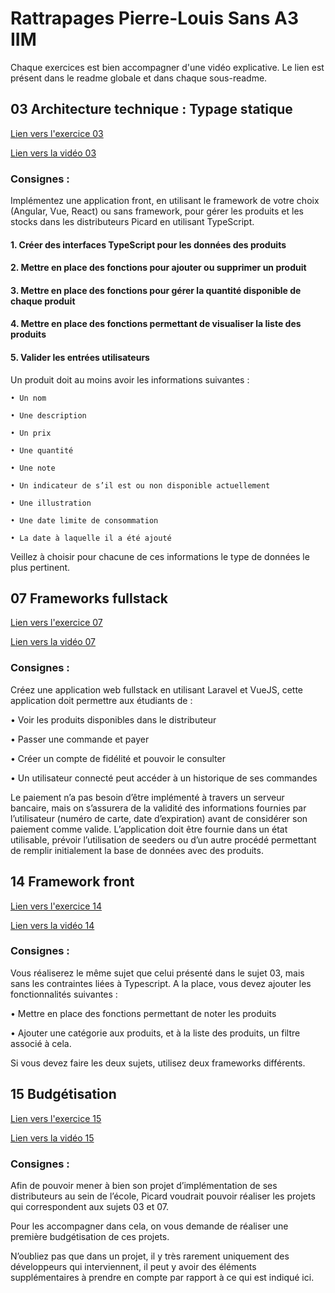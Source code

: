 # Rattrapages Pierre-Louis Sans A3 IIM

Chaque exercices est bien accompagner d'une vidéo explicative. Le lien est présent dans le readme globale et dans chaque sous-readme.

## 03 Architecture technique : Typage statique

<a href="">Lien vers l'exercice 03</a>

<a href="">Lien vers la vidéo 03</a>

### Consignes :

Implémentez une application front, en utilisant le framework de votre choix (Angular,
Vue, React) ou sans framework, pour gérer les produits et les stocks dans les
distributeurs Picard en utilisant TypeScript.

#### 1. Créer des interfaces TypeScript pour les données des produits

#### 2. Mettre en place des fonctions pour ajouter ou supprimer un produit

#### 3. Mettre en place des fonctions pour gérer la quantité disponible de chaque produit

#### 4. Mettre en place des fonctions permettant de visualiser la liste des produits

#### 5. Valider les entrées utilisateurs
Un produit doit au moins avoir les informations suivantes :

    • Un nom

    • Une description

    • Un prix

    • Une quantité

    • Une note

    • Un indicateur de s’il est ou non disponible actuellement

    • Une illustration

    • Une date limite de consommation

    • La date à laquelle il a été ajouté

Veillez à choisir pour chacune de ces informations le type de données le plus pertinent.

## 07 Frameworks fullstack

<a href="">Lien vers l'exercice 07</a>

<a href="">Lien vers la vidéo 07</a>

### Consignes :

Créez une application web fullstack en utilisant Laravel et VueJS, cette application doit permettre aux étudiants de :

• Voir les produits disponibles dans le distributeur

• Passer une commande et payer

• Créer un compte de fidélité et pouvoir le consulter

• Un utilisateur connecté peut accéder à un historique de ses commandes

Le paiement n’a pas besoin d’être implémenté à travers un serveur bancaire, mais on
s’assurera de la validité des informations fournies par l’utilisateur (numéro de carte,
date d’expiration) avant de considérer son paiement comme valide.
L’application doit être fournie dans un état utilisable, prévoir l’utilisation de seeders ou
d’un autre procédé permettant de remplir initialement la base de données avec des
produits.

## 14 Framework front

<a href="">Lien vers l'exercice 14</a>

<a href="">Lien vers la vidéo 14</a>

### Consignes :

Vous réaliserez le même sujet que celui présenté dans le sujet 03, mais sans les
contraintes liées à Typescript.
A la place, vous devez ajouter les fonctionnalités suivantes :

• Mettre en place des fonctions permettant de noter les produits

• Ajouter une catégorie aux produits, et à la liste des produits, un filtre associé à
cela.

Si vous devez faire les deux sujets, utilisez deux frameworks différents.

## 15 Budgétisation

<a href="">Lien vers l'exercice 15</a>

<a href="">Lien vers la vidéo 15</a>

### Consignes :

Afin de pouvoir mener à bien son projet d’implémentation de ses distributeurs au sein
de l’école, Picard voudrait pouvoir réaliser les projets qui correspondent aux sujets 03
et 07.

Pour les accompagner dans cela, on vous demande de réaliser une première
budgétisation de ces projets.

N’oubliez pas que dans un projet, il y très rarement uniquement des développeurs qui
interviennent, il peut y avoir des éléments supplémentaires à prendre en compte par
rapport à ce qui est indiqué ici.